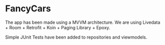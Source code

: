 # FancyCars

The app has been made using a MVVM architecture. We are using Livedata + Room + Retrofit + Koin + Paging Library + Epoxy.

Simple JUnit Tests have been added to repositories and viewmodels.
